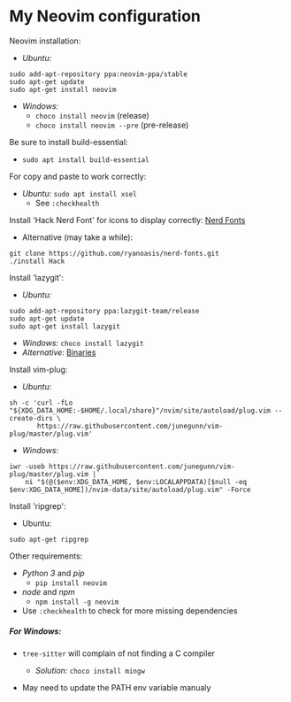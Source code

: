# My Neovim configuration

Neovim installation:
- _Ubuntu:_
```
sudo add-apt-repository ppa:neovim-ppa/stable
sudo apt-get update
sudo apt-get install neovim
```
- _Windows:_
    - `choco install neovim` (release)
    - `choco install neovim --pre` (pre-release)


Be sure to install build-essential:
- `sudo apt install build-essential`


For copy and paste to work correctly:
- _Ubuntu:_ `sudo apt install xsel`
    - See `:checkhealth`


Install 'Hack Nerd Font' for icons to display correctly:
[Nerd Fonts](https://www.nerdfonts.com/font-downloads)
- Alternative (may take a while):
```
git clone https://github.com/ryanoasis/nerd-fonts.git
./install Hack
```

Install 'lazygit':
- _Ubuntu:_
```
sudo add-apt-repository ppa:lazygit-team/release
sudo apt-get update
sudo apt-get install lazygit
```
- _Windows:_ `choco install lazygit`
- _Alternative:_ [Binaries](https://github.com/jesseduffield/lazygit/releases)


Install vim-plug:
- _Ubuntu:_
```
sh -c 'curl -fLo "${XDG_DATA_HOME:-$HOME/.local/share}"/nvim/site/autoload/plug.vim --create-dirs \
       https://raw.githubusercontent.com/junegunn/vim-plug/master/plug.vim'
```
- _Windows:_
```
iwr -useb https://raw.githubusercontent.com/junegunn/vim-plug/master/plug.vim |`
    ni "$(@($env:XDG_DATA_HOME, $env:LOCALAPPDATA)[$null -eq $env:XDG_DATA_HOME])/nvim-data/site/autoload/plug.vim" -Force
```

Install 'ripgrep':
- Ubuntu:
```
sudo apt-get ripgrep
```


Other requirements:
- _Python 3_ and _pip_
    - `pip install neovim`
- _node_ and _npm_
    - `npm install -g neovim`
- Use `:checkhealth` to check for more missing dependencies


##### For Windows:
- `tree-sitter` will complain of not finding a C compiler
    - _Solution:_ `choco install mingw`

- May need to update the PATH env variable manualy



